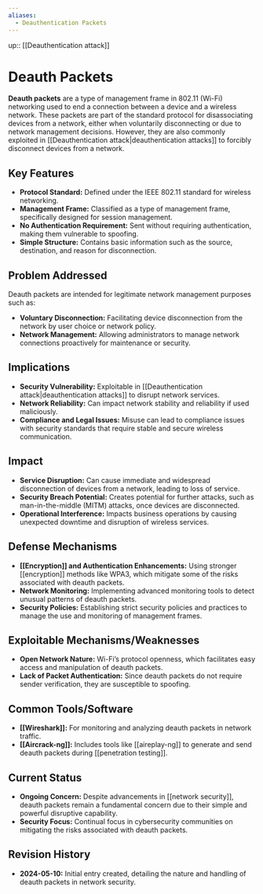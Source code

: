 ```yaml
---
aliases:
  - Deauthentication Packets
---
```

up:: [[Deauthentication attack]]
# Deauth Packets

**Deauth packets** are a type of management frame in 802.11 (Wi-Fi) networking used to end a connection between a device and a wireless network. These packets are part of the standard protocol for disassociating devices from a network, either when voluntarily disconnecting or due to network management decisions. However, they are also commonly exploited in [[Deauthentication attack|deauthentication attacks]] to forcibly disconnect devices from a network.

## Key Features

- **Protocol Standard:** Defined under the IEEE 802.11 standard for wireless networking.
- **Management Frame:** Classified as a type of management frame, specifically designed for session management.
- **No Authentication Requirement:** Sent without requiring authentication, making them vulnerable to spoofing.
- **Simple Structure:** Contains basic information such as the source, destination, and reason for disconnection.

## Problem Addressed

Deauth packets are intended for legitimate network management purposes such as:

- **Voluntary Disconnection:** Facilitating device disconnection from the network by user choice or network policy.
- **Network Management:** Allowing administrators to manage network connections proactively for maintenance or security.

## Implications

- **Security Vulnerability:** Exploitable in [[Deauthentication attack|deauthentication attacks]] to disrupt network services.
- **Network Reliability:** Can impact network stability and reliability if used maliciously.
- **Compliance and Legal Issues:** Misuse can lead to compliance issues with security standards that require stable and secure wireless communication.

## Impact

- **Service Disruption:** Can cause immediate and widespread disconnection of devices from a network, leading to loss of service.
- **Security Breach Potential:** Creates potential for further attacks, such as man-in-the-middle (MITM) attacks, once devices are disconnected.
- **Operational Interference:** Impacts business operations by causing unexpected downtime and disruption of wireless services.

## Defense Mechanisms

- **[[Encryption]] and Authentication Enhancements:** Using stronger [[encryption]] methods like WPA3, which mitigate some of the risks associated with deauth packets.
- **Network Monitoring:** Implementing advanced monitoring tools to detect unusual patterns of deauth packets.
- **Security Policies:** Establishing strict security policies and practices to manage the use and monitoring of management frames.

## Exploitable Mechanisms/Weaknesses

- **Open Network Nature:** Wi-Fi’s protocol openness, which facilitates easy access and manipulation of deauth packets.
- **Lack of Packet Authentication:** Since deauth packets do not require sender verification, they are susceptible to spoofing.

## Common Tools/Software

- **[[Wireshark]]:** For monitoring and analyzing deauth packets in network traffic.
- **[[Aircrack-ng]]:** Includes tools like [[aireplay-ng]] to generate and send deauth packets during [[penetration testing]].

## Current Status

- **Ongoing Concern:** Despite advancements in [[network security]], deauth packets remain a fundamental concern due to their simple and powerful disruptive capability.
- **Security Focus:** Continual focus in cybersecurity communities on mitigating the risks associated with deauth packets.

## Revision History

- **2024-05-10:** Initial entry created, detailing the nature and handling of deauth packets in network security.